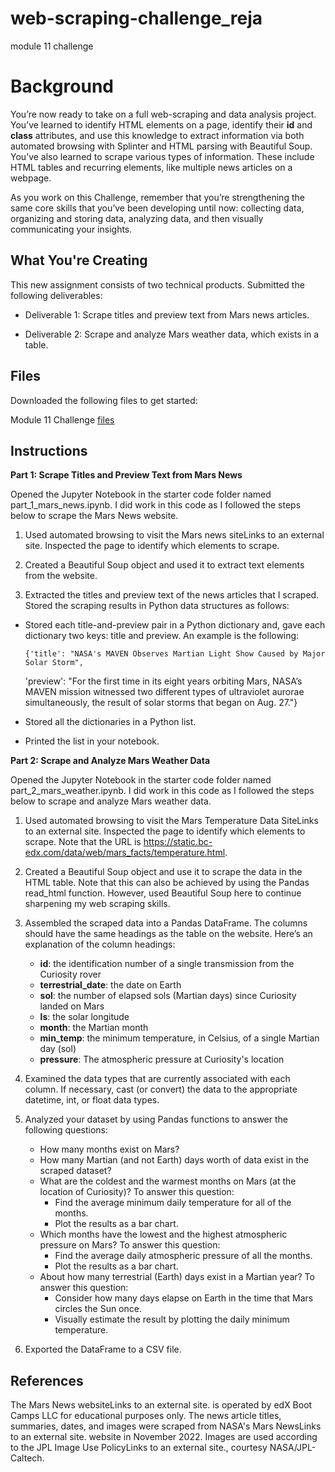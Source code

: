 # web-scraping-challenge_reja
module 11 challenge


# Background # 

You’re now ready to take on a full web-scraping and data analysis project. You’ve learned to identify HTML elements on a page, identify their **id** and **class** attributes, and use this knowledge to extract information via both automated browsing with Splinter and HTML parsing with Beautiful Soup. You’ve also learned to scrape various types of information. These include HTML tables and recurring elements, like multiple news articles on a webpage.

As you work on this Challenge, remember that you’re strengthening the same core skills that you’ve been developing until now: collecting data, organizing and storing data, analyzing data, and then visually communicating your insights.


## What You're Creating ##

This new assignment consists of two technical products. Submitted the following deliverables:

- Deliverable 1: Scrape titles and preview text from Mars news articles.

- Deliverable 2: Scrape and analyze Mars weather data, which exists in a table.


## Files ##

Downloaded the following files to get started:

Module 11 Challenge [files](https://bootcampspot.instructure.com/courses/3819/assignments/56638?module_item_id=999855)


## Instructions ##

**Part 1: Scrape Titles and Preview Text from Mars News**

Opened the Jupyter Notebook in the starter code folder named part_1_mars_news.ipynb. I did work in this code as I followed the steps below to scrape the Mars News website.

1. Used automated browsing to visit the Mars news siteLinks to an external site. Inspected the page to identify which elements to scrape.

2. Created a Beautiful Soup object and used it to extract text elements from the website.

3. Extracted the titles and preview text of the news articles that I scraped. Stored the scraping results in Python data structures as follows:

- Stored each title-and-preview pair in a Python dictionary and, gave each dictionary two keys: title and preview. An example is the following:

      {'title': "NASA's MAVEN Observes Martian Light Show Caused by Major Solar Storm", 
     'preview': "For the first time in its eight years orbiting Mars, NASA’s MAVEN mission witnessed two different types of ultraviolet aurorae simultaneously, the result of solar storms that began on Aug. 27."}

- Stored all the dictionaries in a Python list.

- Printed the list in your notebook.

**Part 2: Scrape and Analyze Mars Weather Data**

Opened the Jupyter Notebook in the starter code folder named part_2_mars_weather.ipynb. I did work in this code as I followed the steps below to scrape and analyze Mars weather data.

1. Used automated browsing to visit the Mars Temperature Data SiteLinks to an external site. Inspected the page to identify which elements to scrape. Note that the URL is https://static.bc-edx.com/data/web/mars_facts/temperature.html.

2. Created a Beautiful Soup object and use it to scrape the data in the HTML table. Note that this can also be achieved by using the Pandas read_html function. However, used Beautiful Soup here to continue sharpening my web scraping skills.

3. Assembled the scraped data into a Pandas DataFrame. The columns should have the same headings as the table on the website. Here’s an explanation of the column headings:

    - **id**: the identification number of a single transmission from the Curiosity rover
    - **terrestrial_date**: the date on Earth
    - **sol**: the number of elapsed sols (Martian days) since Curiosity landed on Mars
    - **ls**: the solar longitude
    - **month**: the Martian month
    - **min_temp**: the minimum temperature, in Celsius, of a single Martian day (sol)
    - **pressure**: The atmospheric pressure at Curiosity's location

4. Examined the data types that are currently associated with each column. If necessary, cast (or convert) the data to the appropriate datetime, int, or float data types.

5. Analyzed your dataset by using Pandas functions to answer the following questions:
    * How many months exist on Mars?
    * How many Martian (and not Earth) days worth of data exist in the scraped dataset?
    * What are the coldest and the warmest months on Mars (at the location of Curiosity)? To answer this question:
        * Find the average minimum daily temperature for all of the months.
        * Plot the results as a bar chart.
    * Which months have the lowest and the highest atmospheric pressure on Mars? To answer this question:
        * Find the average daily atmospheric pressure of all the months.
        * Plot the results as a bar chart.
    * About how many terrestrial (Earth) days exist in a Martian year? To answer this question:
        * Consider how many days elapse on Earth in the time that Mars circles the Sun once.
        * Visually estimate the result by plotting the daily minimum temperature.

7. Exported the DataFrame to a CSV file.

## References ##


The Mars News websiteLinks to an external site. is operated by edX Boot Camps LLC for educational purposes only. The news article titles, summaries, dates, and images were scraped from NASA's Mars NewsLinks to an external site. website in November 2022. Images are used according to the JPL Image Use PolicyLinks to an external site., courtesy NASA/JPL-Caltech.
